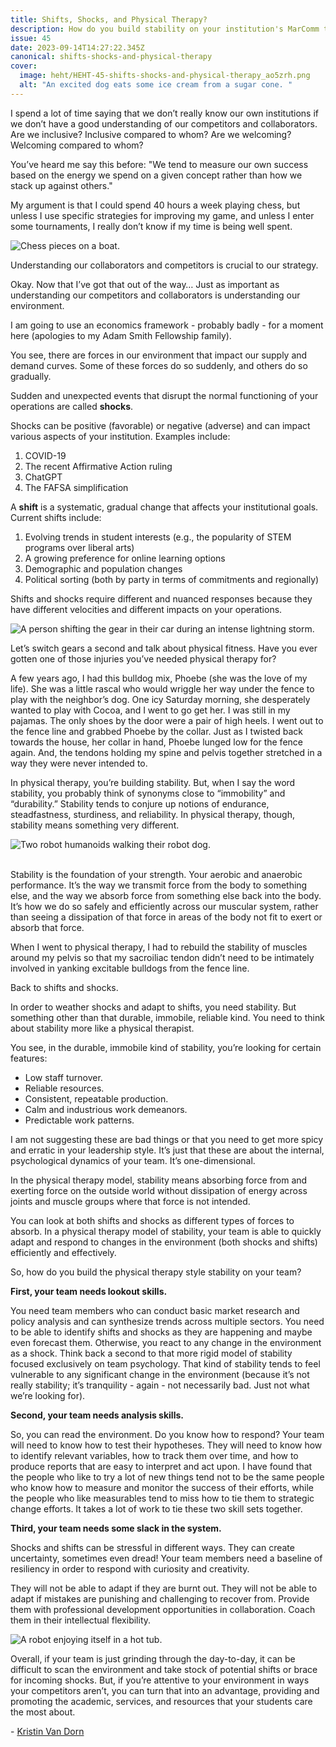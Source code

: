 ```yaml
---
title: Shifts, Shocks, and Physical Therapy?
description: How do you build stability on your institution's MarComm team?
issue: 45
date: 2023-09-14T14:27:22.345Z
canonical: shifts-shocks-and-physical-therapy
cover:
  image: heht/HEHT-45-shifts-shocks-and-physical-therapy_ao5zrh.png
  alt: "An excited dog eats some ice cream from a sugar cone. "
---
```

I spend a lot of time saying that we don’t really know our own institutions if we don’t have a good understanding of our competitors and collaborators. Are we inclusive? Inclusive compared to whom? Are we welcoming? Welcoming compared to whom? 

You’ve heard me say this before: "We tend to measure our own success based on the energy we spend on a given concept rather than how we stack up against others." 

My argument is that I could spend 40 hours a week playing chess, but unless I use specific strategies for improving my game, and unless I enter some tournaments, I really don’t know if my time is being well spent. 

![Chess pieces on a boat.](/assets/uploads/heht-45-chess-on-a-boat.png "These chess pieces have existential dread.")

Understanding our collaborators and competitors is crucial to our strategy.

Okay. Now that I’ve got that out of the way… Just as important as understanding our competitors and collaborators is understanding our environment.

I am going to use an economics framework - probably badly - for a moment here (apologies to my Adam Smith Fellowship family). 

You see, there are forces in our environment that impact our supply and demand curves. Some of these forces do so suddenly, and others do so gradually. 

Sudden and unexpected events that disrupt the normal functioning of your operations are called **shocks**. 

Shocks can be positive (favorable) or negative (adverse) and can impact various aspects of your institution. Examples include: 

1. COVID-19 
2. The recent Affirmative Action ruling 
3. ChatGPT
4. The FAFSA simplification

A **shift** is a systematic, gradual change that affects your institutional goals. Current shifts include:

1. Evolving trends in student interests (e.g., the popularity of STEM programs over liberal arts)
2. A growing preference for online learning options
3. Demographic and population changes
4. Political sorting (both by party in terms of commitments and regionally)

Shifts and shocks require different and nuanced responses because they have different velocities and different impacts on your operations. 

![A person shifting the gear in their car during an intense lightning storm.](/assets/uploads/heht-45-shifting-gears.png "The result of a Photoshop Generative Fill prompt.")

Let’s switch gears a second and talk about physical fitness. Have you ever gotten one of those injuries you’ve needed physical therapy for? 

A few years ago, I had this bulldog mix, Phoebe (she was the love of my life). She was a little rascal who would wriggle her way under the fence to play with the neighbor’s dog. One icy Saturday morning, she desperately wanted to play with Cocoa, and I went to go get her. I was still in my pajamas. The only shoes by the door were a pair of high heels. I went out to the fence line and grabbed Phoebe by the collar. Just as I twisted back towards the house, her collar in hand, Phoebe lunged low for the fence again. And, the tendons holding my spine and pelvis together stretched in a way they were never intended to. 

In physical therapy, you’re building stability. But, when I say the word stability, you probably think of synonyms close to “immobility” and “durability.” Stability tends to conjure up notions of endurance, steadfastness, sturdiness, and reliability. In physical therapy, though, stability means something very different. 

![Two robot humanoids walking their robot dog.](/assets/uploads/heht-45-robot-walk.png "The now defunct musical group, Daft Punk, walking their dog.")

\
Stability is the foundation of your strength. Your aerobic and anaerobic performance. It’s the way we transmit force from the body to something else, and the way we absorb force from something else back into the body. It’s how we do so safely and efficiently across our muscular system, rather than seeing a dissipation of that force in areas of the body not fit to exert or absorb that force. 

When I went to physical therapy, I had to rebuild the stability of muscles around my pelvis so that my sacroiliac tendon didn’t need to be intimately involved in yanking excitable bulldogs from the fence line. 

Back to shifts and shocks. 

In order to weather shocks and adapt to shifts, you need stability. But something other than that durable, immobile, reliable kind. You need to think about stability more like a physical therapist. 

You see, in the durable, immobile kind of stability, you’re looking for certain features: 

* Low staff turnover. 
* Reliable resources. 
* Consistent, repeatable production. 
* Calm and industrious work demeanors. 
* Predictable work patterns. 

I am not suggesting these are bad things or that you need to get more spicy and erratic in your leadership style. It’s just that these are about the internal, psychological dynamics of your team. It’s one-dimensional. 

In the physical therapy model, stability means absorbing force from and exerting force on the outside world without dissipation of energy across joints and muscle groups where that force is not intended. 

You can look at both shifts and shocks as different types of forces to absorb. In a physical therapy model of stability, your team is able to quickly adapt and respond to changes in the environment (both shocks and shifts) efficiently and effectively. 

So, how do you build the physical therapy style stability on your team? 

**First, your team needs lookout skills.**

You need team members who can conduct basic market research and policy analysis and can synthesize trends across multiple sectors. You need to be able to identify shifts and shocks as they are happening and maybe even forecast them. Otherwise, you react to any change in the environment as a shock. Think back a second to that more rigid model of stability focused exclusively on team psychology. That kind of stability tends to feel vulnerable to any significant change in the environment (because it’s not really stability; it’s tranquility - again - not necessarily bad. Just not what we’re looking for). 

**Second, your team needs analysis skills.** 

So, you can read the environment. Do you know how to respond? Your team will need to know how to test their hypotheses. They will need to know how to identify relevant variables, how to track them over time, and how to produce reports that are easy to interpret and act upon. I have found that the people who like to try a lot of new things tend not to be the same people who know how to measure and monitor the success of their efforts, while the people who like measurables tend to miss how to tie them to strategic change efforts. It takes a lot of work to tie these two skill sets together.

**Third, your team needs some slack in the system.** 

Shocks and shifts can be stressful in different ways. They can create uncertainty, sometimes even dread! Your team members need a baseline of resiliency in order to respond with curiosity and creativity. 

They will not be able to adapt if they are burnt out. They will not be able to adapt if mistakes are punishing and challenging to recover from. Provide them with professional development opportunities in collaboration. Coach them in their intellectual flexibility. 

![A robot enjoying itself in a hot tub.](/assets/uploads/heht-45-robot-in-hot-tub.png "Relax, team stability is on the horizon!")

Overall, if your team is just grinding through the day-to-day, it can be difficult to scan the environment and take stock of potential shifts or brace for incoming shocks. But, if you’re attentive to your environment in ways your competitors aren’t, you can turn that into an advantage, providing and promoting the academic, services, and resources that your students care the most about. 

\-﻿ [Kristin Van Dorn](https://www.linkedin.com/in/kristinvandorn/)